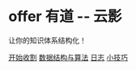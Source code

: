 # offer 有道 -- 云影

让你的知识体系结构化！

[开始收割](#javascript)
[数据结构与算法](/algorithm)
[日志](/diary)
[小技巧](/secret-skills)
